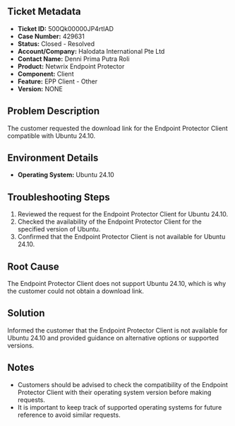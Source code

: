 ## Ticket Metadata
- **Ticket ID:** 500Qk00000JP4rtIAD
- **Case Number:** 429631
- **Status:** Closed - Resolved
- **Account/Company:** Halodata International Pte Ltd
- **Contact Name:** Denni Prima Putra Roli
- **Product:** Netwrix Endpoint Protector
- **Component:** Client
- **Feature:** EPP Client - Other
- **Version:** NONE

## Problem Description
The customer requested the download link for the Endpoint Protector Client compatible with Ubuntu 24.10.

## Environment Details
- **Operating System:** Ubuntu 24.10

## Troubleshooting Steps
1. Reviewed the request for the Endpoint Protector Client for Ubuntu 24.10.
2. Checked the availability of the Endpoint Protector Client for the specified version of Ubuntu.
3. Confirmed that the Endpoint Protector Client is not available for Ubuntu 24.10.

## Root Cause
The Endpoint Protector Client does not support Ubuntu 24.10, which is why the customer could not obtain a download link.

## Solution
Informed the customer that the Endpoint Protector Client is not available for Ubuntu 24.10 and provided guidance on alternative options or supported versions.

## Notes
- Customers should be advised to check the compatibility of the Endpoint Protector Client with their operating system version before making requests.
- It is important to keep track of supported operating systems for future reference to avoid similar requests.